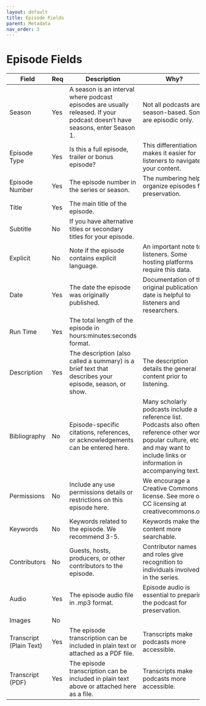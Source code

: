 ```yaml
---
layout: default
title: Episode Fields
parent: Metadata
nav_order: 3
---
```


# Episode Fields

| Field                   | Req | Description                                                                                                                | Why?                                                                                                                                                                                 |
|-------------------------|-----|----------------------------------------------------------------------------------------------------------------------------|--------------------------------------------------------------------------------------------------------------------------------------------------------------------------------------|
| Season                  | Yes | A season is an interval where podcast episodes are usually released. If your podcast doesn’t have seasons, enter Season 1. | Not all podcasts are season-based. Some are episodic only.                                                                                                                           |
| Episode Type            | Yes | Is this a full episode, trailer or bonus episode?                                                                          | This differentiation makes it easier for listeners to navigate your content.                                                                                                         |
| Episode Number          | Yes | The episode number in the series or season.                                                                                | The numbering helps organize episodes for preservation.                                                                                                                              |
| Title                   | Yes | The main title of the episode.                                                                                             |                                                                                                                                                                                      |
| Subtitle                | No  | If you have alternative titles or secondary titles for your episode.                                                       |                                                                                                                                                                                      |
| Explicit                | No  | Note if the episode contains explicit language.                                                                            | An important note to listeners. Some hosting platforms require this data.                                                                                                            |
| Date                    | Yes | The date the episode was originally published.                                                                             | Documentation of the original publication date is helpful to listeners and researchers.                                                                                              |
| Run Time                | Yes | The total length of the episode in hours:minutes:seconds format.                                                           |                                                                                                                                                                                      |
| Description             | Yes | The description (also called a summary) is a brief text that describes your episode, season, or show.                      | The description details the general content prior to listening.                                                                                                                      |
| Bibliography            | No  | Episode-specific citations, references, or acknowledgements can be entered here.                                           | Many scholarly podcasts include a reference list. Podcasts also often reference other work, popular culture, etc. and may want to include links or information in accompanying text. |
| Permissions             | No  | Include any use permissions details or restrictions on this episode here.                                                  | We encourage a Creative Commons license. See more on CC licensing at creativecommons.org                                                                                             |
| Keywords                | No  | Keywords related to the episode. We recommend 3-5.                                                                         | Keywords make the content more searchable.                                                                                                                                           |
| Contributors            | No  | Guests, hosts, producers, or other contributors to the episode.                                                            | Contributor names and roles give recognition to individuals involved in the series.                                                                                                  |
| Audio                   | Yes | The episode audio file in .mp3 format.                                                                                     | Episode audio is essential to preparing the podcast for preservation.                                                                                                                |
| Images                  | No  |                                                                                                                            |                                                                                                                                                                                      |
| Transcript (Plain Text) | Yes | The episode transcription can be included in plain text or attached as a PDF file.                                         | Transcripts make podcasts more accessible.                                                                                                                                           |
| Transcript (PDF)        | Yes | The episode transcription can be included in plain text above or attached here as a file.                                  | Transcripts make podcasts more accessible.                                                                                                                                           |
